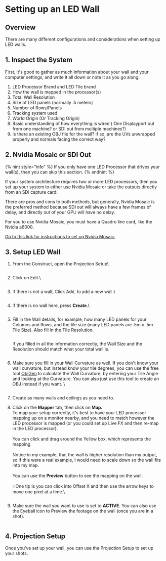 # Setting up an LED Wall

## Overview

There are many different configurations and considerations when setting up LED walls.&#x20;

## 1. Inspect the System&#x20;

First, it's good to gather as much information about your wall and your computer settings, and write it all down or note it as you go along.

1. LED Processor Brand and LED Tile brand
2. How the wall is mapped in the processor(s)
3. Total Wall Resolution
4. Size of LED panels (normally .5 meters)
5. Number of Rows/Panels
6. Tracking system used
7. World Origin (Or Tracking Origin)
8. Basic understanding of how everything is wired ( One Displayport out from one machine? or SDI out from multiple machines?)
9. Is there an existing OBJ file for the wall? If so, are the UVs unwrapped properly and normals facing the correct way?

## 2. Nvidia Mosaic or SDI Out&#x20;

{% hint style="info" %}
If you only have one LED Processor that drives your wall(s), then you can skip this section.&#x20;
{% endhint %}

If your system architecture requires two or more LED processors, then you set up your system to either use Nvidia Mosaic or take the outputs directly from an SDI capture card.&#x20;

There are pros and cons to both methods, but generally, Nvidia Mosaic is the preferred method because SDI out will always have a few frames of delay, and directly out of your GPU will have no delay.&#x20;

For you to use Nvidia Mosaic, you must have a Quadro line card, like the Nvidia a6000.&#x20;

[Go to this link for instructions to set up Nvidia Mosaic.](set-up-nvidia-mosaic.md)

## 3. Setup LED Wall

1.  From the Construct, open the Projection Setup\


    <figure><img src="../../.gitbook/assets/image (1) (1) (1) (1) (1) (1) (1) (1) (1) (1).png" alt=""><figcaption></figcaption></figure>
2.  Click on Edit.\


    <figure><img src="../../.gitbook/assets/image (2) (1) (1) (1) (1) (1) (1) (1) (1).png" alt=""><figcaption></figcaption></figure>


3.  If there is not a wall, Click Add, to add a new wall.\


    <figure><img src="../../.gitbook/assets/image (3) (1) (1) (1) (1) (1) (1) (1).png" alt=""><figcaption></figcaption></figure>


4.  If there is no wall here, press **Create**.\


    <figure><img src="../../.gitbook/assets/image (4) (1) (1) (1) (1) (1) (1) (1).png" alt=""><figcaption></figcaption></figure>
5.  Fill in the Wall details, for example, how many LED panels for your Columns and Rows, and the tile size (many LED panels are .5m x .5m Tile Size). Also fill in the Tile Resolution.&#x20;

    <figure><img src="../../.gitbook/assets/image (5) (1) (1) (1) (1) (1) (1).png" alt=""><figcaption></figcaption></figure>

    If you filled in all the information correctly, the Wall Size and the Resolution should match what your total wall is.&#x20;

    <figure><img src="../../.gitbook/assets/image (6) (1) (1) (1) (1) (1).png" alt=""><figcaption></figcaption></figure>
6.  Make sure you fill in your Wall Curvature as well. If you don't know your wall curvature, but instead know your tile degrees, you can use the free tool [ObjGen](https://objgen.makkbe.net/) to calculate the Wall Curvature, by entering your Tile Angle and looking at the Curvature. You can also just use this tool to create an OBJ instead if you want. \


    <figure><img src="../../.gitbook/assets/image (2) (1) (1) (1) (1) (1) (1) (1).png" alt=""><figcaption></figcaption></figure>
7. Create as many walls and ceilings as you need to.&#x20;
8.  Click on the **Mapper** tab, then click on **Map.** \
    To map your setup correctly, it's best to have your LED processor mapping up on a monitor nearby, and you need to match however the LED processor is mapped (or you could set up Live FX and then re-map in the LED processor). \
    &#x20;\
    You can click and drag around the Yellow box, which represents the mapping.  \
    \
    Notice in my example, that the wall is higher resolution than my output, so if this were a real example, I would need to scale down so the wall fits into my map.  \
    \
    You can use the **Preview** button to see the mapping on the wall. \
    \
    :bulb:One tip is you can click into Offset X and then use the arrow keys to move one pixel at a time.\


    <figure><img src="../../.gitbook/assets/image (7) (1) (1) (1).png" alt=""><figcaption></figcaption></figure>


9.  Make sure the wall you want to use is set to **ACTIVE.** You can also use the <img src="../../.gitbook/assets/image (10) (1) (1) (1).png" alt="" data-size="line">Eyeball icon to Preview the footage on the wall (once you are in a shot). \
    &#x20;

    <figure><img src="../../.gitbook/assets/image (8) (1) (1) (1).png" alt=""><figcaption></figcaption></figure>

## 4. Projection Setup

Once you've set up your wall, you can use the Projection Setup to set up your shots.&#x20;

<figure><img src="../../.gitbook/assets/image (11) (1) (1) (1).png" alt=""><figcaption></figcaption></figure>









